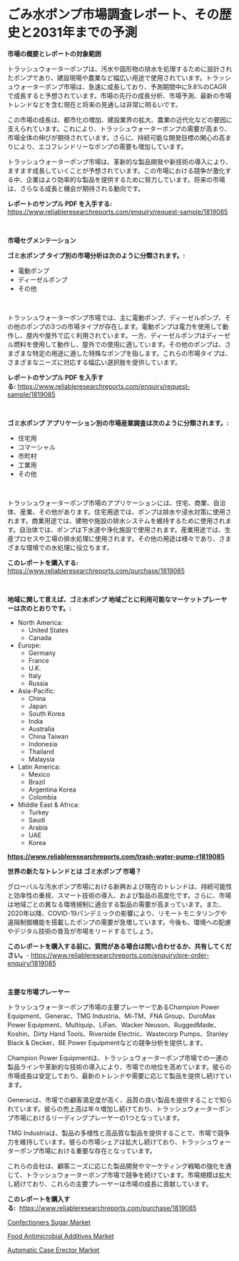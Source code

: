 <p><h1>ごみ水ポンプ市場調査レポート、その歴史と2031年までの予測</h1></p><p><strong>市場の概要とレポートの対象範囲</strong></p>
<p><p>トラッシュウォーターポンプは、汚水や固形物の排水を処理するために設計されたポンプであり、建設現場や農業など幅広い用途で使用されています。トラッシュウォーターポンプ市場は、急速に成長しており、予測期間中に9.8%のCAGRで成長すると予想されています。市場の先行の成長分析、市場予測、最新の市場トレンドなどを含む現在と将来の見通しは非常に明るいです。</p><p>この市場の成長は、都市化の増加、建設業界の拡大、農業の近代化などの要因に支えられています。これにより、トラッシュウォーターポンプの需要が高まり、市場全体の伸びが期待されています。さらに、持続可能な開発目標の関心の高まりにより、エコフレンドリーなポンプの需要も増加しています。</p><p>トラッシュウォーターポンプ市場は、革新的な製品開発や新技術の導入により、ますます成長していくことが予想されています。この市場における競争が激化する中、企業はより効率的な製品を提供するために努力しています。将来の市場は、さらなる成長と機会が期待される動向です。</p></p>
<p><strong>レポートのサンプル PDF を入手する:</strong> <a href="https://www.reliableresearchreports.com/enquiry/request-sample/1819085">https://www.reliableresearchreports.com/enquiry/request-sample/1819085</a></p>
<p>&nbsp;</p>
<p><strong>市場セグメンテーション</strong></p>
<p><strong>ゴミ水ポンプ タイプ別の市場分析は次のように分類されます。:</strong></p>
<p><ul><li>電動ポンプ</li><li>ディーゼルポンプ</li><li>その他</li></ul></p>
<p>&nbsp;</p>
<p><p>トラッシュウォーターポンプ市場では、主に電動ポンプ、ディーゼルポンプ、その他のポンプの3つの市場タイプが存在します。電動ポンプは電力を使用して動作し、屋内や屋外で広く利用されています。一方、ディーゼルポンプはディーゼル燃料を使用して動作し、屋外での使用に適しています。その他のポンプは、さまざまな特定の用途に適した特殊なポンプを指します。これらの市場タイプは、さまざまなニーズに対応する幅広い選択肢を提供しています。</p></p>
<p><strong>レポートのサンプル PDF を入手する:</strong>&nbsp;<a href="https://www.reliableresearchreports.com/enquiry/request-sample/1819085">https://www.reliableresearchreports.com/enquiry/request-sample/1819085</a></p>
<p>&nbsp;</p>
<p><strong> ゴミ水ポンプ アプリケーション別の市場産業調査は次のように分類されます。:</strong></p>
<p><ul><li>住宅用</li><li>コマーシャル</li><li>市町村</li><li>工業用</li><li>その他</li></ul></p>
<p>&nbsp;</p>
<p><p>トラッシュウォーターポンプ市場のアプリケーションには、住宅、商業、自治体、産業、その他があります。住宅用途では、ポンプは排水や浸水対策に使用されます。商業用途では、建物や施設の排水システムを維持するために使用されます。自治体では、ポンプは下水道や浄化施設で使用されます。産業用途では、生産プロセスや工場の排水処理に使用されます。その他の用途は様々であり、さまざまな環境での水処理に役立ちます。</p></p>
<p><strong>このレポートを購入する:</strong>&nbsp; <a href="https://www.reliableresearchreports.com/purchase/1819085">https://www.reliableresearchreports.com/purchase/1819085</a></p>
<p>&nbsp;</p>
<p><strong>地域に関して言えば、ゴミ水ポンプ 地域ごとに利用可能なマーケットプレーヤーは次のとおりです。:</strong></p>
<p><ul>
    <li>
        North America:
        <ul>
            <li>United States</li>
            <li>Canada</li>
        </ul>
    </li>
    <li>
        Europe:
        <ul>
            <li>Germany</li>
            <li>France</li>
            <li>U.K.</li>
            <li>Italy</li>
            <li>Russia</li>
        </ul>
    </li>
    <li>
        Asia-Pacific:
        <ul>
            <li>China</li>
            <li>Japan</li>
            <li>South Korea</li>
            <li>India</li>
            <li>Australia</li>
            <li>China Taiwan</li>
            <li>Indonesia</li>
            <li>Thailand</li>
            <li>Malaysia</li>
        </ul>
    </li>
    <li>
        Latin America:
        <ul>
            <li>Mexico</li>
            <li>Brazil</li>
            <li>Argentina Korea</li>
            <li>Colombia</li>
        </ul>
    </li>
    <li>
        Middle East & Africa:
        <ul>
            <li>Turkey</li>
            <li>Saudi</li>
            <li>Arabia</li>
            <li>UAE</li>
            <li>Korea</li>
        </ul>
    </li>
    </ul></p>
<p><strong><a href="https://www.reliableresearchreports.com/trash-water-pump-r1819085">https://www.reliableresearchreports.com/trash-water-pump-r1819085</a></strong>&nbsp;</p>
<p><strong>世界の新たなトレンドとは ゴミ水ポンプ 市場？</strong></p>
<p><p>グローバルな汚水ポンプ市場における新興および現在のトレンドは、持続可能性と効率性の重視、スマート技術の導入、および製品の高度化です。さらに、市場は地域ごとの異なる環境規制に適合する製品の需要が高まっています。また、2020年以降、COVID-19パンデミックの影響により、リモートモニタリングや遠隔制御機能を搭載したポンプの需要が急増しています。今後も、環境への配慮やデジタル技術の普及が市場をリードするでしょう。</p></p>
<p><strong>このレポートを購入する前に、質問がある場合は問い合わせるか、共有してください。</strong>- <a href="https://www.reliableresearchreports.com/enquiry/pre-order-enquiry/1819085">https://www.reliableresearchreports.com/enquiry/pre-order-enquiry/1819085</a></p>
<p>&nbsp;</p>
<p><strong>主要な市場プレーヤー</strong></p>
<p><p>トラッシュウォーターポンプ市場の主要プレーヤーであるChampion Power Equipment、Generac、TMG Industria、Mi-TM、FNA Group、DuroMax Power Equipment、Multiquip、LiFan、Wacker Neuson、RuggedMade、Koshin、Dirty Hand Tools、Riverside Electric、Wastecorp Pumps、Stanley Black & Decker、BE Power Equipmentなどの競争分析を提供します。</p><p>Champion Power Equipmentは、トラッシュウォーターポンプ市場での一連の製品ラインや革新的な技術の導入により、市場での地位を高めています。彼らの市場成長は安定しており、最新のトレンドや需要に応じて製品を提供し続けています。</p><p>Generacは、市場での顧客満足度が高く、品質の良い製品を提供することで知られています。彼らの売上高は年々増加し続けており、トラッシュウォーターポンプ市場におけるリーディングプレーヤーの1つとなっています。</p><p>TMG Industriaは、製品の多様性と高品質な製品を提供することで、市場で競争力を維持しています。彼らの市場シェアは拡大し続けており、トラッシュウォーターポンプ市場における重要な存在となっています。</p><p>これらの会社は、顧客ニーズに応じた製品開発やマーケティング戦略の強化を通じて、トラッシュウォーターポンプ市場で競争を続けています。市場規模は拡大し続けており、これらの主要プレーヤーは市場の成長に貢献しています。</p></p>
<p><strong>このレポートを購入する:</strong>&nbsp;&nbsp;<a href="https://www.reliableresearchreports.com/purchase/1819085">https://www.reliableresearchreports.com/purchase/1819085</a></p>
<p><p><a href="https://gratis-rainforest-2ca.notion.site/Confectioners-Sugar-Market-Analysis-and-Sze-Forecasted-for-period-from-2024-to-2031-9fea16e0699c4e74963342a3fd8b8dff">Confectioners Sugar Market</a></p><p><a href="https://crocus-run-b5a.notion.site/Food-Antimicrobial-Additives-Market-Size-Reveals-the-Best-Marketing-Channels-In-Global-Industry-0c881767fe29421fa4c95cdf88446794">Food Antimicrobial Additives Market</a></p><p><a href="https://github.com/santosh758595/Market-Research-Report-List-4/blob/main/automatic-case-erector-market.md">Automatic Case Erector Market</a></p></p>